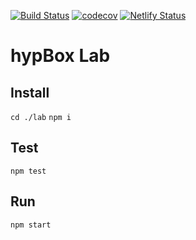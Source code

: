 [![Build Status](https://travis-ci.com/hypBox/lab.svg?branch=master)](https://travis-ci.com/hypBox/lab) [![codecov](https://codecov.io/gh/hypBox/lab/branch/master/graph/badge.svg)](https://codecov.io/gh/hypBox/lab)
[![Netlify Status](https://api.netlify.com/api/v1/badges/8fd2cf41-8141-4f65-b0c6-7e13cd0883f9/deploy-status)](https://app.netlify.com/sites/amazing-turing-3227a9/deploys)

# hypBox Lab

## Install

`cd ./lab`
`npm i`

## Test

`npm test`

## Run

`npm start`
